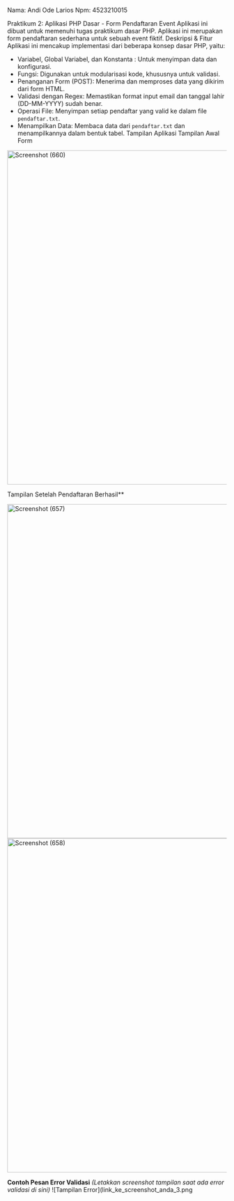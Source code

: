 Nama: Andi Ode Larios
Npm: 4523210015

  Praktikum 2: Aplikasi PHP Dasar - Form Pendaftaran Event
Aplikasi ini dibuat untuk memenuhi tugas praktikum dasar PHP. Aplikasi ini
merupakan form pendaftaran sederhana untuk sebuah event fiktif.
  Deskripsi & Fitur
Aplikasi ini mencakup implementasi dari beberapa konsep dasar PHP, yaitu:
- Variabel, Global Variabel, dan Konstanta : Untuk menyimpan data dan
konfigurasi.
- Fungsi: Digunakan untuk modularisasi kode, khususnya untuk validasi.
- Penanganan Form (POST): Menerima dan memproses data yang dikirim dari
form HTML.
- Validasi dengan Regex: Memastikan format input email dan tanggal
lahir (DD-MM-YYYY) sudah benar.
- Operasi File: Menyimpan setiap pendaftar yang valid ke dalam file
`pendaftar.txt`.
- Menampilkan Data: Membaca data dari `pendaftar.txt` dan
menampilkannya dalam bentuk tabel.
  Tampilan Aplikasi
Tampilan Awal Form
<img width="1366" height="768" alt="Screenshot (660)" src="https://github.com/user-attachments/assets/1870d088-64b0-47cf-ba36-5aecc63266a2" />

Tampilan Setelah Pendaftaran Berhasil**

<img width="1366" height="768" alt="Screenshot (657)" src="https://github.com/user-attachments/assets/a9d254ad-8fc2-401a-8af8-a11ed314ded9" />


<img width="1366" height="768" alt="Screenshot (658)" src="https://github.com/user-attachments/assets/5b0c0242-67f6-4513-bb49-1bebc5c65b10" />




**Contoh Pesan Error Validasi**
*(Letakkan screenshot tampilan saat ada error validasi di sini)*
![Tampilan Error](link_ke_screenshot_anda_3.png
